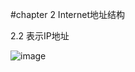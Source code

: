 #chapter 2 Internet地址结构

2.2 表示IP地址

![image](http://github.com/Gaojiuru/TCP-IP-Illustrate/raw/master/images/IPv4地址.jpg)


